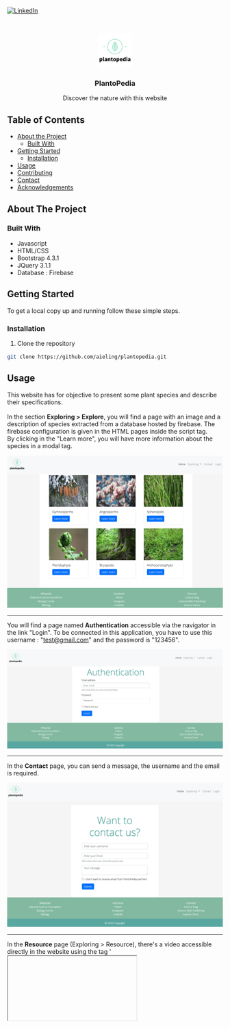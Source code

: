 
[![LinkedIn][linkedin-shield]][linkedin-url]



<!-- PROJECT LOGO -->
<br />
<p align="center">
  <a href="https://github.com/aieling/plantopedia">
    <img src="images/logo.png" alt="Logo" width="80" height="80">
  </a>

  <h3 align="center">PlantoPedia</h3>

  <p align="center">
    Discover the nature with this website
    <br />
  </p>
</p>



<!-- TABLE OF CONTENTS -->
## Table of Contents

* [About the Project](#about-the-project)
  * [Built With](#built-with)
* [Getting Started](#getting-started)
  * [Installation](#installation)
* [Usage](#usage)
* [Contributing](#contributing)
* [Contact](#contact)
* [Acknowledgements](#acknowledgements)



<!-- ABOUT THE PROJECT -->
## About The Project


### Built With

* []() Javascript
* []() HTML/CSS
* []() Bootstrap 4.3.1
* []() JQuery 3.1.1
* []() Database : Firebase 



<!-- GETTING STARTED -->
## Getting Started

To get a local copy up and running follow these simple steps.

### Installation
 
1. Clone the repository
```sh
git clone https://github.com/aieling/plantopedia.git
```




<!-- USAGE EXAMPLES -->
## Usage
This website has for objective to present some plant species and describe their specifications. <br> <br>
In the section **Exploring > Explore**, you will find a page with an image and a description of species extracted from a database hosted by firebase. 
The firebase configuration is given in the HTML pages inside the script tag. <br>
By clicking in the "Learn more", you will have more information about the species in a modal tag.

[![Product Name Screen Shot][product-screenshot]](images/screenshot.jpg)

<hr>

You will find a page named **Authentication** accessible via the navigator in the link "Login". 
To be connected in this application, you have to use this username : "test@gmail.com" and the password is "123456".

[![Login Name Screen Shot][login-screenshot]](images/login.jpg)

<hr>

In the **Contact** page, you can send a message, the username and the email is required.

[![Contact Name Screen Shot][contact-screenshot]](images/contact.jpg)

<hr>

In the **Resource** page (Exploring > Resource), there's a video accessible directly in the website using the tag '<iframe>', there's also two types of table, one using bootstrap, and the other one using a personalized CSS and using a javascript form of collections.<br>
[![Ressource Name Screen Shot][ressource-screenshot]](images/ressource.jpg)

<hr>

In the **home** page, there's a carrousel developed with Bootstrap, which displayed 3 images that can help the user to navigate in the website. 
[![Index Name Screen Shot][index-screenshot]](images/index.jpg)


<!-- CONTRIBUTING -->
## Contributing

Contributions are what make the open source community such an amazing place to be learn, inspire, and create. Any contributions you make are **greatly appreciated**.

1. Fork the Project
2. Create your Feature Branch (`git checkout -b feature/AmazingFeature`)
3. Commit your Changes (`git commit -m 'Add some AmazingFeature'`)
4. Push to the Branch (`git push origin feature/AmazingFeature`)
5. Open a Pull Request


<!-- CONTACT -->
## Contact

Your Name - [LinkedIn](https://www.linkedin.com/in/helenekev/) - Helene KEV

Project Link: [https://github.com/aieling/plantopedia](https://github.com/aieling/plantopedia)



<!-- ACKNOWLEDGEMENTS -->
## Acknowledgements

* [Pexels](https://www.pexels.com/search/template/)
* [PNAS](www.pnas.org)


<!-- MARKDOWN LINKS & IMAGES -->

[linkedin-shield]: https://img.shields.io/badge/-LinkedIn-black.svg?style=flat-square&logo=linkedin&colorB=555
[linkedin-url]: https://linkedin.com/in/helenekev
[product-screenshot]: images/screenshot.jpg
[contact-screenshot]: images/contact.jpg
[login-screenshot]: images/login.jpg
[resource-screenshot]: images/ressource.jpg
[index-screenshot]: images/index.jpg